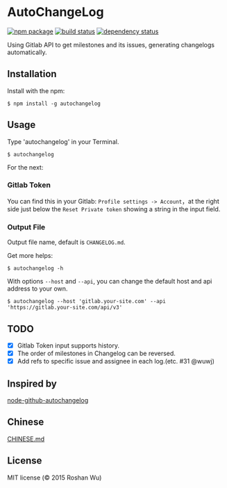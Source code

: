 AutoChangeLog
===

[![npm package](https://img.shields.io/npm/v/autochangelog.svg?style=flat-square)](https://www.npmjs.org/package/autochangelog)
[![build status](https://img.shields.io/travis/roshanca/gitlab-autochangelog/master.svg?style=flat-square)](https://travis-ci.org/roshanca/gitlab-autochangelog)
[![dependency status](https://img.shields.io/david/roshanca/gitlab-autochangelog.svg?style=flat-square)](https://david-dm.org/roshanca/gitlab-autochangelog)

Using Gitlab API to get milestones and its issues, generating changelogs automatically.

Installation
-------

Install with the npm:

```
$ npm install -g autochangelog
```

Usage
-------

Type 'autochangelog' in your Terminal.

```
$ autochangelog
```

For the next:

### Gitlab Token

You can find this in your Gitlab: `Profile settings -> Account`，at the right side just below the `Reset Private token` showing a string in the input field.

### Output File

Output file name, default is `CHANGELOG.md`.

Get more helps:

```
$ autochangelog -h
```

With options `--host` and `--api`, you can change the default host and api address to your own.

```
$ autochangelog --host 'gitlab.your-site.com' --api 'https://gitlab.your-site.com/api/v3'
```

TODO
-------

- [x] Gitlab Token input supports history.
- [x] The order of milestones in Changelog can be reversed.
- [x] Add refs to specific issue and assignee in each log.(etc. #31 @wuwj)

Inspired by
-------

[node-github-autochangelog](https://github.com/kaosat-dev/node-github-autochangelog)

Chinese
-------

[CHINESE.md](https://github.com/roshanca/gitlab-autochangelog/blob/master/CHINESE.md)

License
-------
MIT license (© 2015 Roshan Wu)
